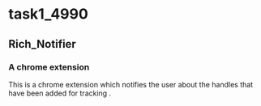 # task1_4990

## Rich_Notifier
### A chrome extension

This is a chrome extension which notifies the user about the handles that have been added for tracking .
